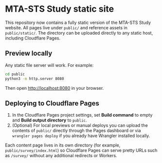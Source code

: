 # MTA-STS Study static site

This repository now contains a fully static version of the MTA-STS Study website. All pages live under `public/` and reference
assets in `public/static/`. The directory can be uploaded directly to any static host, including Cloudflare Pages.

## Preview locally

Any static file server will work. For example:

```bash
cd public
python3 -m http.server 8080
```

Then open <http://localhost:8080> in your browser.

## Deploying to Cloudflare Pages

1. In the Cloudflare Pages project settings, set **Build command** to empty and **Build output directory** to `public`.
2. (Optional) For local previews or manual deploys you can upload the contents of `public/` directly through the Pages dashboard or
   via `wrangler pages deploy` if you already have Wrangler installed locally.

Each content page lives in its own directory (for example, `public/survey/index.html`) so Cloudflare Pages can serve pretty URLs such
as `/survey/` without any additional redirects or Workers.
